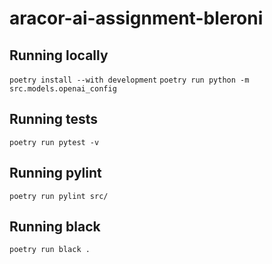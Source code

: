 # aracor-ai-assignment-bleroni

## Running locally
`poetry install --with development`
`poetry run python -m src.models.openai_config`

## Running tests
`poetry run pytest -v`

## Running pylint
`poetry run pylint src/`

## Running black
`poetry run black .`
